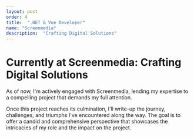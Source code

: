 ```yaml
---
layout: post
order: 4
title:  ".NET & Vue Developer"
name: "Screenmedia"
description:  "Crafting Digital Solutions"
---
```


# **Currently at Screenmedia: Crafting Digital Solutions**
As of now, I'm actively engaged with Screenmedia, lending my expertise to a compelling project that demands my full attention. 

Once this project reaches its culmination, I'll write-up the journey, challenges, and triumphs I've encountered along the way. The goal is to offer a candid and comprehensive perspective that showcases the intricacies of my role and the impact on the project.
